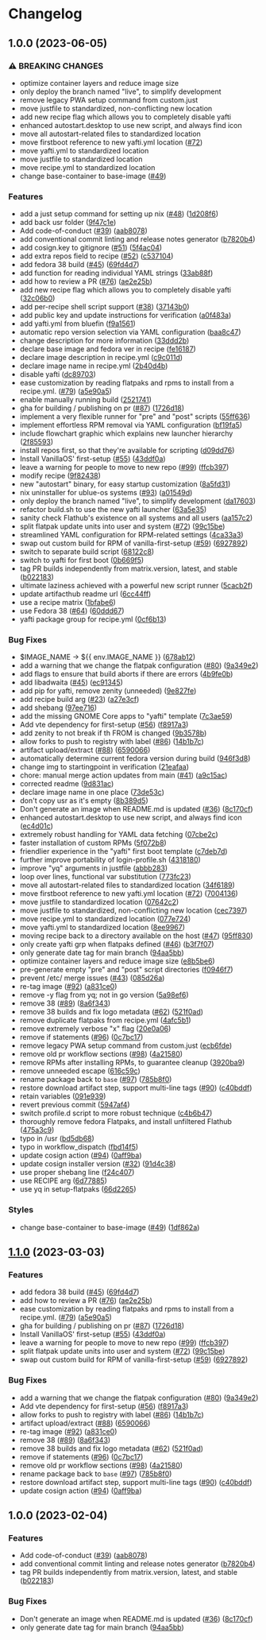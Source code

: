 # Changelog

## 1.0.0 (2023-06-05)


### ⚠ BREAKING CHANGES

* optimize container layers and reduce image size
* only deploy the branch named "live", to simplify development
* remove legacy PWA setup command from custom.just
* move justfile to standardized, non-conflicting new location
* add new recipe flag which allows you to completely disable yafti
* enhanced autostart.desktop to use new script, and always find icon
* move all autostart-related files to standardized location
* move firstboot reference to new yafti.yml location ([#72](https://github.com/meisenzahl/startingpoint/issues/72))
* move yafti.yml to standardized location
* move justfile to standardized location
* move recipe.yml to standardized location
* change base-container to base-image ([#49](https://github.com/meisenzahl/startingpoint/issues/49))

### Features

* add a just setup command for setting up nix ([#48](https://github.com/meisenzahl/startingpoint/issues/48)) ([1d208f6](https://github.com/meisenzahl/startingpoint/commit/1d208f6eaec5000daab9e4bce69e5547a916df89))
* add back usr folder ([9f47c1e](https://github.com/meisenzahl/startingpoint/commit/9f47c1eddfc00779de2fc4c07bb6816bda9adf76))
* Add code-of-conduct ([#39](https://github.com/meisenzahl/startingpoint/issues/39)) ([aab8078](https://github.com/meisenzahl/startingpoint/commit/aab8078cfdc7d2354e057a0ca4771d3a53d2df4c))
* add conventional commit linting and release notes generator ([b7820b4](https://github.com/meisenzahl/startingpoint/commit/b7820b4ba312ca939d0dc977ed9f6a08d135324b))
* add cosign.key to gitignore ([#51](https://github.com/meisenzahl/startingpoint/issues/51)) ([5f4ac04](https://github.com/meisenzahl/startingpoint/commit/5f4ac049a7f60bb55e40da809e29ac1dd9f65fc9))
* add extra repos field to recipe ([#52](https://github.com/meisenzahl/startingpoint/issues/52)) ([c537104](https://github.com/meisenzahl/startingpoint/commit/c537104ba2695a3c843ba7e67e7a118665f50c9a))
* add fedora 38 build ([#45](https://github.com/meisenzahl/startingpoint/issues/45)) ([69fd4d7](https://github.com/meisenzahl/startingpoint/commit/69fd4d7a57c5ce39331e47e8dedeb2a2f643190f))
* add function for reading individual YAML strings ([33ab88f](https://github.com/meisenzahl/startingpoint/commit/33ab88f7940b6e360d3e8d7f4a1b0b393547dd92))
* add how to review a PR ([#76](https://github.com/meisenzahl/startingpoint/issues/76)) ([ae2e25b](https://github.com/meisenzahl/startingpoint/commit/ae2e25b92f5ebebed2fcaad53ecfab651a639d12))
* add new recipe flag which allows you to completely disable yafti ([32c06b0](https://github.com/meisenzahl/startingpoint/commit/32c06b0867b0e4f66c3d1dfa303530682c16a52f))
* add per-recipe shell script support ([#38](https://github.com/meisenzahl/startingpoint/issues/38)) ([37143b0](https://github.com/meisenzahl/startingpoint/commit/37143b0e23582f8754808b77aee4b594bb877ba1))
* add public key and update instructions for verification ([a0f483a](https://github.com/meisenzahl/startingpoint/commit/a0f483af59d97a448cdcbf5838fa5d2d1d82cfe9))
* add yafti.yml from bluefin ([f9a1561](https://github.com/meisenzahl/startingpoint/commit/f9a1561f2c8a718890f4d932db8ce625342610e2))
* automatic repo version selection via YAML configuration ([baa8c47](https://github.com/meisenzahl/startingpoint/commit/baa8c47ffa97ae25077d205432bec0c549b27319))
* change description for more information ([33ddd2b](https://github.com/meisenzahl/startingpoint/commit/33ddd2bbac6eebbf4716af0465808f2e2fe56ebc))
* declare base image and fedora ver in recipe ([fe16187](https://github.com/meisenzahl/startingpoint/commit/fe16187a92400865b4f96e82ce4d6781478bdfe6))
* declare image description in recipe.yml ([c9c011d](https://github.com/meisenzahl/startingpoint/commit/c9c011d842a9ef9ec5d3976a0fd167b22ca0f0ed))
* declare image name in recipe.yml ([2b40d4b](https://github.com/meisenzahl/startingpoint/commit/2b40d4b4367c669f1e557194db7bc14ac40f8b53))
* disable yafti ([dc89703](https://github.com/meisenzahl/startingpoint/commit/dc89703bfecaccaa7d7c7349c9008c50504c6bb0))
* ease customization by reading flatpaks and rpms to install from a recipe.yml. ([#79](https://github.com/meisenzahl/startingpoint/issues/79)) ([a5e90a5](https://github.com/meisenzahl/startingpoint/commit/a5e90a588f58a938405bf513d1032955be34028e))
* enable manually running build ([2521741](https://github.com/meisenzahl/startingpoint/commit/2521741049e25b13c3865225be26c3d63aa84a21))
* gha for building / publishing on pr ([#87](https://github.com/meisenzahl/startingpoint/issues/87)) ([1726d18](https://github.com/meisenzahl/startingpoint/commit/1726d182ee95ce5eb13f47212799a68b63c5aefc))
* implement a very flexible runner for "pre" and "post" scripts ([55ff636](https://github.com/meisenzahl/startingpoint/commit/55ff6363be7a783a5949ede05575d2936a4c6e29))
* implement effortless RPM removal via YAML configuration ([bf19fa5](https://github.com/meisenzahl/startingpoint/commit/bf19fa5eca5b6440f4cfe83aa33c2c2e5797d33e))
* include flowchart graphic which explains new launcher hierarchy ([2f85593](https://github.com/meisenzahl/startingpoint/commit/2f85593176abfe9eafdd59780d7909e386af4c15))
* install repos first, so that they're available for scripting ([d09dd76](https://github.com/meisenzahl/startingpoint/commit/d09dd7624355076616735f82e066f364c0d02470))
* Install VanillaOS' first-setup ([#55](https://github.com/meisenzahl/startingpoint/issues/55)) ([43ddf0a](https://github.com/meisenzahl/startingpoint/commit/43ddf0a123911f9dedc3a76dcfc314a7cb37e871))
* leave a warning for people to move to new repo ([#99](https://github.com/meisenzahl/startingpoint/issues/99)) ([ffcb397](https://github.com/meisenzahl/startingpoint/commit/ffcb3973bd540d679ab033ed94de6336b903e7dd))
* modify recipe ([9f82438](https://github.com/meisenzahl/startingpoint/commit/9f8243882b2217d80b27824b895066590a26dc25))
* new "autostart" binary, for easy startup customization ([8a5fd31](https://github.com/meisenzahl/startingpoint/commit/8a5fd31f8877ff425dd360ab2cd8a63e67ddd95a))
* nix uninstaller for ublue-os systems ([#93](https://github.com/meisenzahl/startingpoint/issues/93)) ([a01549d](https://github.com/meisenzahl/startingpoint/commit/a01549d081f199c25d923751db4e88718c371612))
* only deploy the branch named "live", to simplify development ([da17603](https://github.com/meisenzahl/startingpoint/commit/da17603567bd7206a844d932c1cac34329d05817))
* refactor build.sh to use the new yafti launcher ([63a5e35](https://github.com/meisenzahl/startingpoint/commit/63a5e3583b1f3fdd4224e5f7cf9844c7a2b3f0da))
* sanity check Flathub's existence on all systems and all users ([aa157c2](https://github.com/meisenzahl/startingpoint/commit/aa157c2514f8725e7535501fc4a02f95544a5850))
* split flatpak update units into user and system ([#72](https://github.com/meisenzahl/startingpoint/issues/72)) ([99c15be](https://github.com/meisenzahl/startingpoint/commit/99c15be6f012cb590891c5ef16b2613dc538d144))
* streamlined YAML configuration for RPM-related settings ([4ca33a3](https://github.com/meisenzahl/startingpoint/commit/4ca33a3fe37afeb14a5e764813f623be7c2af042))
* swap out custom build for RPM of vanilla-first-setup ([#59](https://github.com/meisenzahl/startingpoint/issues/59)) ([6927892](https://github.com/meisenzahl/startingpoint/commit/6927892581dadf8f31419a0d9b070bb7268513ba))
* switch to separate build script ([68122c8](https://github.com/meisenzahl/startingpoint/commit/68122c87cacbadc47bd85403c2d1c5b5b49eab3f))
* switch to yafti for first boot ([0b669f5](https://github.com/meisenzahl/startingpoint/commit/0b669f5bb502c5e334474c54c95fbb7fed184b36))
* tag PR builds independently from matrix.version, latest, and stable ([b022183](https://github.com/meisenzahl/startingpoint/commit/b02218386235e6d40a11a48b5b1171e9acf8d1eb))
* ultimate laziness achieved with a powerful new script runner ([5cacb2f](https://github.com/meisenzahl/startingpoint/commit/5cacb2fcd86aa499aba4188ef6357e7e008373bc))
* update artifacthub readme url ([6cc44ff](https://github.com/meisenzahl/startingpoint/commit/6cc44ff4a9462727260733d9c973aae5a3f90c46))
* use a recipe matrix ([1bfabe6](https://github.com/meisenzahl/startingpoint/commit/1bfabe674e92dd5bf7fc12956941857de4eacd0a))
* use Fedora 38 ([#64](https://github.com/meisenzahl/startingpoint/issues/64)) ([60ddd67](https://github.com/meisenzahl/startingpoint/commit/60ddd67713b1fd843377276dbefb1afd54e23cc0))
* yafti package group for recipe.yml ([0cf6b13](https://github.com/meisenzahl/startingpoint/commit/0cf6b13b6c44135848ae9a400b2fa3aa5aed657d))


### Bug Fixes

* $IMAGE_NAME -&gt; ${{ env.IMAGE_NAME }} ([678ab12](https://github.com/meisenzahl/startingpoint/commit/678ab12c5ac41751775ca6898d09e2d09ea2d8b3))
* add a warning that we change the flatpak configuration ([#80](https://github.com/meisenzahl/startingpoint/issues/80)) ([9a349e2](https://github.com/meisenzahl/startingpoint/commit/9a349e2625791b90c11f640938060344ec3e4bd5))
* add flags to ensure that build aborts if there are errors ([4b9fe0b](https://github.com/meisenzahl/startingpoint/commit/4b9fe0b05bd138cebd825e67cb6c5a062181d6d8))
* add libadwaita ([#45](https://github.com/meisenzahl/startingpoint/issues/45)) ([ec91345](https://github.com/meisenzahl/startingpoint/commit/ec91345bc71b373b3fa5aff4ad3df0eefec45fa4))
* add pip for yafti, remove zenity (unneeded) ([9e827fe](https://github.com/meisenzahl/startingpoint/commit/9e827fe6be1495221cecc83746d266a78c55ba96))
* add recipe build arg ([#23](https://github.com/meisenzahl/startingpoint/issues/23)) ([a27e3cf](https://github.com/meisenzahl/startingpoint/commit/a27e3cfa13fbf76e145a6fcd4bb469d42daf5995))
* add shebang ([97ee716](https://github.com/meisenzahl/startingpoint/commit/97ee7169f4a287520b516bc377b90046b717daaf))
* add the missing GNOME Core apps to "yafti" template ([7c3ae59](https://github.com/meisenzahl/startingpoint/commit/7c3ae599e521fdab197dd8710f3b38b057d3f007))
* Add vte dependency for first-setup ([#56](https://github.com/meisenzahl/startingpoint/issues/56)) ([f8917a3](https://github.com/meisenzahl/startingpoint/commit/f8917a3258196f85b8e3805f5ebcb1c9c0db06a7))
* add zenity to not break if th FROM is changed ([9b3578b](https://github.com/meisenzahl/startingpoint/commit/9b3578b2175d4ad2427736ff7a7e3bc962ea35f0))
* allow forks to push to registry with label ([#86](https://github.com/meisenzahl/startingpoint/issues/86)) ([14b1b7c](https://github.com/meisenzahl/startingpoint/commit/14b1b7cb044ec616817aa30075609469dcb9986b))
* artifact upload/extract ([#88](https://github.com/meisenzahl/startingpoint/issues/88)) ([6590066](https://github.com/meisenzahl/startingpoint/commit/6590066ebcf72d6c4a56730dd682088db17d7df0))
* automatically determine current fedora version during build ([946f3d8](https://github.com/meisenzahl/startingpoint/commit/946f3d82eec8bfb12a187c00b31aa5ac512fa0d7))
* change img to startingpoint in verification ([21eafaa](https://github.com/meisenzahl/startingpoint/commit/21eafaa3c09c888f8b90a0345855a5024a24dacb))
* chore: manual merge action updates from main  ([#41](https://github.com/meisenzahl/startingpoint/issues/41)) ([a9c15ac](https://github.com/meisenzahl/startingpoint/commit/a9c15ac30655689f15e83e2534335f2b49a4622b))
* corrected readme ([9d831ac](https://github.com/meisenzahl/startingpoint/commit/9d831ac736a658ae9949e17363abacfb37618f2b))
* declare image name in one place ([73de53c](https://github.com/meisenzahl/startingpoint/commit/73de53cd39fbc4a5c84e27d9df7215f91d689ab4))
* don't copy usr as it's empty ([8b389d5](https://github.com/meisenzahl/startingpoint/commit/8b389d5f049c6e9c74c9a742edf798d52beaab28))
* Don't generate an image when README.md is updated ([#36](https://github.com/meisenzahl/startingpoint/issues/36)) ([8c170cf](https://github.com/meisenzahl/startingpoint/commit/8c170cfe89dd306eec0940f4dc50ed245c94bc2b))
* enhanced autostart.desktop to use new script, and always find icon ([ec4d01c](https://github.com/meisenzahl/startingpoint/commit/ec4d01caa8dfeeb152e474a40d7485903be98edd))
* extremely robust handling for YAML data fetching ([07cbe2c](https://github.com/meisenzahl/startingpoint/commit/07cbe2cc08908ffef4a4543f2e50f0c3a80ed559))
* faster installation of custom RPMs ([5f072b8](https://github.com/meisenzahl/startingpoint/commit/5f072b8b671ccb68b8e15aff62abebda4ac1115a))
* friendlier experience in the "yafti" first boot template ([c7deb7d](https://github.com/meisenzahl/startingpoint/commit/c7deb7d6fe3aa4256d7a79123ffc250a24165263))
* further improve portability of login-profile.sh ([4318180](https://github.com/meisenzahl/startingpoint/commit/4318180a7c134fc06c83bac550c90c50678550d8))
* improve "yq" arguments in justfile ([abbb283](https://github.com/meisenzahl/startingpoint/commit/abbb283dbe69d1e126a8bf41141c517cdda0d488))
* loop over lines, functional var substitution ([773fc23](https://github.com/meisenzahl/startingpoint/commit/773fc23804d7f6d5c044d46c28564a62d709f171))
* move all autostart-related files to standardized location ([34f6189](https://github.com/meisenzahl/startingpoint/commit/34f6189d26043b0efb4242d186cfc211a0a16c14))
* move firstboot reference to new yafti.yml location ([#72](https://github.com/meisenzahl/startingpoint/issues/72)) ([7004136](https://github.com/meisenzahl/startingpoint/commit/700413653ee904c20a5ba2eb365dcfda33c77fec))
* move justfile to standardized location ([07642c2](https://github.com/meisenzahl/startingpoint/commit/07642c2f43167d13b51ef3b29fa0679908fa8d93))
* move justfile to standardized, non-conflicting new location ([cec7397](https://github.com/meisenzahl/startingpoint/commit/cec73978cf2ff49b0aad5278485e8854f5738519))
* move recipe.yml to standardized location ([077e724](https://github.com/meisenzahl/startingpoint/commit/077e7243f264840cb71b801335cc9b728ee73813))
* move yafti.yml to standardized location ([8ee9967](https://github.com/meisenzahl/startingpoint/commit/8ee996722f698d585651b252d60ef57d59fc1627))
* moving recipe back to a directory available on the host ([#47](https://github.com/meisenzahl/startingpoint/issues/47)) ([95ff830](https://github.com/meisenzahl/startingpoint/commit/95ff830b49649fd3d76f54e7cce1727ace6ac6c6))
* only create yafti grp when flatpaks defined ([#46](https://github.com/meisenzahl/startingpoint/issues/46)) ([b3f7f07](https://github.com/meisenzahl/startingpoint/commit/b3f7f07d6ceca0489d699c6d2dfa4d995588c5c1))
* only generate date tag for main branch ([94aa5bb](https://github.com/meisenzahl/startingpoint/commit/94aa5bb8df2aac0985d4c9422b19b0c03a3f25b0))
* optimize container layers and reduce image size ([e8b5be6](https://github.com/meisenzahl/startingpoint/commit/e8b5be6e83099043a4aa51460154940af3ee7ce2))
* pre-generate empty "pre" and "post" script directories ([f0946f7](https://github.com/meisenzahl/startingpoint/commit/f0946f74b9c93c46a57186d7df6d9310c1fb508b))
* prevent /etc/ merge issues ([#43](https://github.com/meisenzahl/startingpoint/issues/43)) ([085d26a](https://github.com/meisenzahl/startingpoint/commit/085d26aa1acd7252c1c54fbd18661fed1a69d4e1))
* re-tag image ([#92](https://github.com/meisenzahl/startingpoint/issues/92)) ([a831ce0](https://github.com/meisenzahl/startingpoint/commit/a831ce00df84d94e2bdb48013f650bcbb5b39568))
* remove -y flag from yq; not in  go version ([5a98ef6](https://github.com/meisenzahl/startingpoint/commit/5a98ef653293d5d3a9b4f0920d3625291a93601a))
* remove 38 ([#89](https://github.com/meisenzahl/startingpoint/issues/89)) ([8a6f343](https://github.com/meisenzahl/startingpoint/commit/8a6f3433ad45b0f9f3da974a691001c02f498fb1))
* remove 38 builds and fix logo metadata ([#62](https://github.com/meisenzahl/startingpoint/issues/62)) ([521f0ad](https://github.com/meisenzahl/startingpoint/commit/521f0adcda598a1bf494d969df375f0c0a03a10c))
* remove duplicate flatpaks from recipe.yml ([4afc5b1](https://github.com/meisenzahl/startingpoint/commit/4afc5b1b4482ec6eb5e1841cbb57d3d9e3d98f5c))
* remove extremely verbose "x" flag ([20e0a06](https://github.com/meisenzahl/startingpoint/commit/20e0a06588e9b0e4edb3522f4d9602d2e681f4af))
* remove if statements ([#96](https://github.com/meisenzahl/startingpoint/issues/96)) ([0c7bc17](https://github.com/meisenzahl/startingpoint/commit/0c7bc17666ae038a0504d24a0e683f724c734527))
* remove legacy PWA setup command from custom.just ([ecb6fde](https://github.com/meisenzahl/startingpoint/commit/ecb6fdebb17240de5a80c8cf9e54d99623f0dab6))
* remove old pr workflow sections ([#98](https://github.com/meisenzahl/startingpoint/issues/98)) ([4a21580](https://github.com/meisenzahl/startingpoint/commit/4a21580f4e4d40692449bae61a75a555e8569be1))
* remove RPMs after installing RPMs, to guarantee cleanup ([3920ba9](https://github.com/meisenzahl/startingpoint/commit/3920ba9ab53fd75e5b54fdecdd330e0a80fcc0bb))
* remove unneeded escape ([616c59c](https://github.com/meisenzahl/startingpoint/commit/616c59c90bebd1d4dda24d5c28fa35adb067b13a))
* rename package back to `base` ([#97](https://github.com/meisenzahl/startingpoint/issues/97)) ([785b8f0](https://github.com/meisenzahl/startingpoint/commit/785b8f0d8adb8513bbe94b8918bfc0033ee0ca45))
* restore download artifact step, support multi-line tags ([#90](https://github.com/meisenzahl/startingpoint/issues/90)) ([c40bddf](https://github.com/meisenzahl/startingpoint/commit/c40bddfdf39a61545700ecb8123a02abd24a4f8f))
* retain variables ([091e939](https://github.com/meisenzahl/startingpoint/commit/091e9396f2929bee6a3cf1606439377f75f13a92))
* revert previous commit ([5947af4](https://github.com/meisenzahl/startingpoint/commit/5947af45da9ea324ab8c52e09142c916791d88e2))
* switch profile.d script to more robust technique ([c4b6b47](https://github.com/meisenzahl/startingpoint/commit/c4b6b4760606c9f70c30a88c9b20474e5698cc95))
* thoroughly remove fedora Flatpaks, and install unfiltered Flathub ([475a3c9](https://github.com/meisenzahl/startingpoint/commit/475a3c91cdfced27b73ad80a6d5e1ec19617d932))
* typo in /usr ([bd5db68](https://github.com/meisenzahl/startingpoint/commit/bd5db68387150ee04afc348bfdfd42afdc4db167))
* typo in workflow_dispatch ([fbd14f5](https://github.com/meisenzahl/startingpoint/commit/fbd14f502f6c2ceaeb02f6b7ddab246b7a507171))
* update cosign action ([#94](https://github.com/meisenzahl/startingpoint/issues/94)) ([0aff9ba](https://github.com/meisenzahl/startingpoint/commit/0aff9bac374c3494f57a360fd4426afe705bfee9))
* update cosign installer version ([#32](https://github.com/meisenzahl/startingpoint/issues/32)) ([91d4c38](https://github.com/meisenzahl/startingpoint/commit/91d4c3877ca61595f4e1f6a5cfa5dbf4dcc0e596))
* use proper shebang line ([f24c407](https://github.com/meisenzahl/startingpoint/commit/f24c4072fdb09f117f8e2b58baf017883725b7a0))
* use RECIPE arg ([6d77885](https://github.com/meisenzahl/startingpoint/commit/6d778859c82924e920198c69c2e27bbabdf3ea3e))
* use yq in setup-flatpaks ([66d2265](https://github.com/meisenzahl/startingpoint/commit/66d22650f02cb4c551675614168b44eb89cb8345))


### Styles

* change base-container to base-image ([#49](https://github.com/meisenzahl/startingpoint/issues/49)) ([1df862a](https://github.com/meisenzahl/startingpoint/commit/1df862aae8472f765828043d0ae1bea2953b61a0))

## [1.1.0](https://github.com/ublue-os/base/compare/v1.0.0...v1.1.0) (2023-03-03)


### Features

* add fedora 38 build ([#45](https://github.com/ublue-os/base/issues/45)) ([69fd4d7](https://github.com/ublue-os/base/commit/69fd4d7a57c5ce39331e47e8dedeb2a2f643190f))
* add how to review a PR ([#76](https://github.com/ublue-os/base/issues/76)) ([ae2e25b](https://github.com/ublue-os/base/commit/ae2e25b92f5ebebed2fcaad53ecfab651a639d12))
* ease customization by reading flatpaks and rpms to install from a recipe.yml. ([#79](https://github.com/ublue-os/base/issues/79)) ([a5e90a5](https://github.com/ublue-os/base/commit/a5e90a588f58a938405bf513d1032955be34028e))
* gha for building / publishing on pr ([#87](https://github.com/ublue-os/base/issues/87)) ([1726d18](https://github.com/ublue-os/base/commit/1726d182ee95ce5eb13f47212799a68b63c5aefc))
* Install VanillaOS' first-setup ([#55](https://github.com/ublue-os/base/issues/55)) ([43ddf0a](https://github.com/ublue-os/base/commit/43ddf0a123911f9dedc3a76dcfc314a7cb37e871))
* leave a warning for people to move to new repo ([#99](https://github.com/ublue-os/base/issues/99)) ([ffcb397](https://github.com/ublue-os/base/commit/ffcb3973bd540d679ab033ed94de6336b903e7dd))
* split flatpak update units into user and system ([#72](https://github.com/ublue-os/base/issues/72)) ([99c15be](https://github.com/ublue-os/base/commit/99c15be6f012cb590891c5ef16b2613dc538d144))
* swap out custom build for RPM of vanilla-first-setup ([#59](https://github.com/ublue-os/base/issues/59)) ([6927892](https://github.com/ublue-os/base/commit/6927892581dadf8f31419a0d9b070bb7268513ba))


### Bug Fixes

* add a warning that we change the flatpak configuration ([#80](https://github.com/ublue-os/base/issues/80)) ([9a349e2](https://github.com/ublue-os/base/commit/9a349e2625791b90c11f640938060344ec3e4bd5))
* Add vte dependency for first-setup ([#56](https://github.com/ublue-os/base/issues/56)) ([f8917a3](https://github.com/ublue-os/base/commit/f8917a3258196f85b8e3805f5ebcb1c9c0db06a7))
* allow forks to push to registry with label ([#86](https://github.com/ublue-os/base/issues/86)) ([14b1b7c](https://github.com/ublue-os/base/commit/14b1b7cb044ec616817aa30075609469dcb9986b))
* artifact upload/extract ([#88](https://github.com/ublue-os/base/issues/88)) ([6590066](https://github.com/ublue-os/base/commit/6590066ebcf72d6c4a56730dd682088db17d7df0))
* re-tag image ([#92](https://github.com/ublue-os/base/issues/92)) ([a831ce0](https://github.com/ublue-os/base/commit/a831ce00df84d94e2bdb48013f650bcbb5b39568))
* remove 38 ([#89](https://github.com/ublue-os/base/issues/89)) ([8a6f343](https://github.com/ublue-os/base/commit/8a6f3433ad45b0f9f3da974a691001c02f498fb1))
* remove 38 builds and fix logo metadata ([#62](https://github.com/ublue-os/base/issues/62)) ([521f0ad](https://github.com/ublue-os/base/commit/521f0adcda598a1bf494d969df375f0c0a03a10c))
* remove if statements ([#96](https://github.com/ublue-os/base/issues/96)) ([0c7bc17](https://github.com/ublue-os/base/commit/0c7bc17666ae038a0504d24a0e683f724c734527))
* remove old pr workflow sections ([#98](https://github.com/ublue-os/base/issues/98)) ([4a21580](https://github.com/ublue-os/base/commit/4a21580f4e4d40692449bae61a75a555e8569be1))
* rename package back to `base` ([#97](https://github.com/ublue-os/base/issues/97)) ([785b8f0](https://github.com/ublue-os/base/commit/785b8f0d8adb8513bbe94b8918bfc0033ee0ca45))
* restore download artifact step, support multi-line tags ([#90](https://github.com/ublue-os/base/issues/90)) ([c40bddf](https://github.com/ublue-os/base/commit/c40bddfdf39a61545700ecb8123a02abd24a4f8f))
* update cosign action ([#94](https://github.com/ublue-os/base/issues/94)) ([0aff9ba](https://github.com/ublue-os/base/commit/0aff9bac374c3494f57a360fd4426afe705bfee9))

## 1.0.0 (2023-02-04)


### Features

* Add code-of-conduct ([#39](https://github.com/ublue-os/base/issues/39)) ([aab8078](https://github.com/ublue-os/base/commit/aab8078cfdc7d2354e057a0ca4771d3a53d2df4c))
* add conventional commit linting and release notes generator ([b7820b4](https://github.com/ublue-os/base/commit/b7820b4ba312ca939d0dc977ed9f6a08d135324b))
* tag PR builds independently from matrix.version, latest, and stable ([b022183](https://github.com/ublue-os/base/commit/b02218386235e6d40a11a48b5b1171e9acf8d1eb))


### Bug Fixes

* Don't generate an image when README.md is updated ([#36](https://github.com/ublue-os/base/issues/36)) ([8c170cf](https://github.com/ublue-os/base/commit/8c170cfe89dd306eec0940f4dc50ed245c94bc2b))
* only generate date tag for main branch ([94aa5bb](https://github.com/ublue-os/base/commit/94aa5bb8df2aac0985d4c9422b19b0c03a3f25b0))
